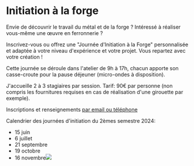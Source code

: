 
# Initiation à la forge

Envie de découvrir le travail du métal et de la forge ? Intéressé à réaliser vous-même une œuvre en ferronnerie ?

Inscrivez-vous ou offrez une "Journée d'Initiation à la Forge" personnalisée et adaptée à votre niveau d'expérience et votre projet. Vous repartez avec votre création !

Cette journée se déroule dans l'atelier de 9h à 17h, chacun apporte son casse-croute pour la pause déjeuner (micro-ondes à disposition).

J'accueille 2 à 3 stagiaires par session. Tarif: 90€ par personne (non compris les fournitures requises en cas de réalisation d'une girouette par exemple).

Inscriptions et renseignements [par email ou téléphone](#contact "par email ou téléphone")

Calendrier des journées d'initiation du 2èmes semestre 2024:

* 15 juin
* 6 juillet
* 21 septembre
* 19 octobre
* 16 novembre![](/asset/IMG_0470.jpg)
